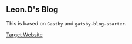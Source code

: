 ## Leon.D's Blog

This is based on `Gastby` and `gatsby-blog-starter`.

[Target Website](https://kongfandong.cn/)
